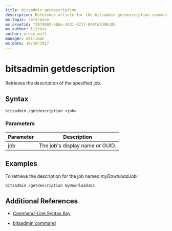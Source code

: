 ```yaml
---
title: bitsadmin getdescription
description: Reference article for the bitsadmin getdescription command, which retrieves the description of the specified job.
ms.topic: reference
ms.assetid: f3974603-ebbe-4d31-8217-040fe2d90c85
ms.author: lizross
author: eross-msft
manager: mtillman
ms.date: 10/16/2017
---
```


# bitsadmin getdescription

Retrieves the description of the specified job.

## Syntax

```
bitsadmin /getdescription <job>
```

### Parameters

| Parameter | Description |
| -------------- | -------------- |
| job | The job's display name or GUID. |

## Examples

To retrieve the description for the job named *myDownloadJob*:

```
bitsadmin /getdescription myDownloadJob
```

## Additional References

- [Command-Line Syntax Key](command-line-syntax-key.md)

- [bitsadmin command](bitsadmin.md)
